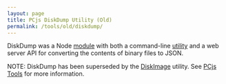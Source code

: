 ```yaml
---
layout: page
title: PCjs DiskDump Utility (Old)
permalink: /tools/old/diskdump/
---
```


DiskDump was a Node [module](lib/diskdump.js) with both a command-line [utility](bin/diskdump.js) and a web server API for converting the contents of binary files to JSON.

NOTE: DiskDump has been superseded by the [DiskImage](../../diskimage/) utility.  See [PCjs Tools](../../) for more information.
